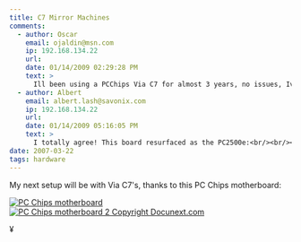 ```yaml
---
title: C7 Mirror Machines
comments:
  - author: Oscar
    email: ojaldin@msn.com
    ip: 192.168.134.22
    url:
    date: 01/14/2009 02:29:28 PM
    text: >
      Ill been using a PCChips Via C7 for almost 3 years, no issues, Ive install xp, 2003 server, also I  run ubuntu and as many other linux live cd distributions<br/>this mobo cost me 50 at that time, best deal ever
  - author: Albert
    email: albert.lash@savonix.com
    ip: 192.168.134.22
    url:
    date: 01/14/2009 05:16:05 PM
    text: >
      I totally agree! This board resurfaced as the PC2500e:<br/><br/><a href="http://www.my-tech-deals.com/blog/2007/11/06/via-c7-pc2500e/" rel="nofollow">http://www.my-tech-deals.com/blog/2007/11/06/via-c7-pc2500e/</a><br/><br/>But that's in scarce supply now too... :-(
date: 2007-03-22
tags: hardware
---
```

My next setup will be with Via C7's, thanks to this PC Chips motherboard:

<a class="thickbox" href="http://www-sa.evenserver.com/s/img/2007/03/img_0139.JPG" title="PC Chips motherboard">
<img src="http://www-sa.evenserver.com/s/img/2007/03/img_0139.thumbnail.JPG" alt="PC Chips motherboard" /></a>

<a class="thickbox" href="http://www-sa.evenserver.com/s/img/2007/03/img_0141.JPG" title="PC Chips motherboard 2 Copyright Docunext.com">
<img src="http://www-sa.evenserver.com/s/img/2007/03/img_0141.thumbnail.JPG" alt="PC Chips motherboard 2 Copyright Docunext.com" /></a>

¥

